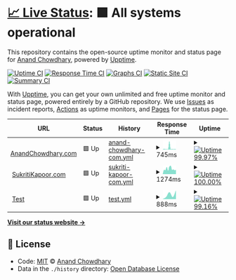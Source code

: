 # [📈 Live Status](https://AnandChowdhary.github.io/status/): <!--live status--> **🟩 All systems operational**

This repository contains the open-source uptime monitor and status page for [Anand Chowdhary](https://anandchowdhary.com), powered by [Upptime](https://github.com/upptime/upptime).

[![Uptime CI](https://github.com/koj-co/upptime/workflows/Uptime%20CI/badge.svg)](https://github.com/koj-co/upptime/actions?query=workflow%3A%22Uptime+CI%22)
[![Response Time CI](https://github.com/koj-co/upptime/workflows/Response%20Time%20CI/badge.svg)](https://github.com/koj-co/upptime/actions?query=workflow%3A%22Response+Time+CI%22)
[![Graphs CI](https://github.com/koj-co/upptime/workflows/Graphs%20CI/badge.svg)](https://github.com/koj-co/upptime/actions?query=workflow%3A%22Graphs+CI%22)
[![Static Site CI](https://github.com/koj-co/upptime/workflows/Static%20Site%20CI/badge.svg)](https://github.com/koj-co/upptime/actions?query=workflow%3A%22Static+Site+CI%22)
[![Summary CI](https://github.com/koj-co/upptime/workflows/Summary%20CI/badge.svg)](https://github.com/koj-co/upptime/actions?query=workflow%3A%22Summary+CI%22)

With [Upptime](https://upptime.js.org), you can get your own unlimited and free uptime monitor and status page, powered entirely by a GitHub repository. We use [Issues](https://github.com/AnandChowdhary/status/issues) as incident reports, [Actions](https://github.com/AnandChowdhary/status/actions) as uptime monitors, and [Pages](https://AnandChowdhary.github.io/status/) for the status page.

<!--start: status pages-->
<!-- This summary is generated by Upptime (https://github.com/upptime/upptime) -->
<!-- Do not edit this manually, your changes will be overwritten -->
<!-- prettier-ignore -->
| URL | Status | History | Response Time | Uptime |
| --- | ------ | ------- | ------------- | ------ |
| <img alt="" src="https://favicons.githubusercontent.com/anandchowdhary.com" height="13"> [AnandChowdhary.com](https://anandchowdhary.com) | 🟩 Up | [anand-chowdhary-com.yml](https://github.com/AnandChowdhary/status/commits/master/history/anand-chowdhary-com.yml) | <details><summary><img alt="Response time graph" src="./graphs/anand-chowdhary-com.png" height="20"> 745ms</summary><br><a href="https://AnandChowdhary.github.io/status/history/anand-chowdhary-com"><img alt="Response time 745" src="https://img.shields.io/endpoint?url=https%3A%2F%2Fraw.githubusercontent.com%2FAnandChowdhary%2Fstatus%2Fmaster%2Fapi%2Fanand-chowdhary-com%2Fresponse-time.json"></a><br><a href="https://AnandChowdhary.github.io/status/history/anand-chowdhary-com"><img alt="24-hour response time 259" src="https://img.shields.io/endpoint?url=https%3A%2F%2Fraw.githubusercontent.com%2FAnandChowdhary%2Fstatus%2Fmaster%2Fapi%2Fanand-chowdhary-com%2Fresponse-time-day.json"></a><br><a href="https://AnandChowdhary.github.io/status/history/anand-chowdhary-com"><img alt="7-day response time 258" src="https://img.shields.io/endpoint?url=https%3A%2F%2Fraw.githubusercontent.com%2FAnandChowdhary%2Fstatus%2Fmaster%2Fapi%2Fanand-chowdhary-com%2Fresponse-time-week.json"></a><br><a href="https://AnandChowdhary.github.io/status/history/anand-chowdhary-com"><img alt="30-day response time 914" src="https://img.shields.io/endpoint?url=https%3A%2F%2Fraw.githubusercontent.com%2FAnandChowdhary%2Fstatus%2Fmaster%2Fapi%2Fanand-chowdhary-com%2Fresponse-time-month.json"></a><br><a href="https://AnandChowdhary.github.io/status/history/anand-chowdhary-com"><img alt="1-year response time 745" src="https://img.shields.io/endpoint?url=https%3A%2F%2Fraw.githubusercontent.com%2FAnandChowdhary%2Fstatus%2Fmaster%2Fapi%2Fanand-chowdhary-com%2Fresponse-time-year.json"></a></details> | <details><summary><a href="https://AnandChowdhary.github.io/status/history/anand-chowdhary-com"><img alt="Uptime 99.97%" src="https://img.shields.io/endpoint?url=https%3A%2F%2Fraw.githubusercontent.com%2FAnandChowdhary%2Fstatus%2Fmaster%2Fapi%2Fanand-chowdhary-com%2Fuptime.json"></a></summary><a href="https://AnandChowdhary.github.io/status/history/anand-chowdhary-com"><img alt="24-hour uptime 100.00%" src="https://img.shields.io/endpoint?url=https%3A%2F%2Fraw.githubusercontent.com%2FAnandChowdhary%2Fstatus%2Fmaster%2Fapi%2Fanand-chowdhary-com%2Fuptime-day.json"></a><br><a href="https://AnandChowdhary.github.io/status/history/anand-chowdhary-com"><img alt="7-day uptime 100.00%" src="https://img.shields.io/endpoint?url=https%3A%2F%2Fraw.githubusercontent.com%2FAnandChowdhary%2Fstatus%2Fmaster%2Fapi%2Fanand-chowdhary-com%2Fuptime-week.json"></a><br><a href="https://AnandChowdhary.github.io/status/history/anand-chowdhary-com"><img alt="30-day uptime 99.96%" src="https://img.shields.io/endpoint?url=https%3A%2F%2Fraw.githubusercontent.com%2FAnandChowdhary%2Fstatus%2Fmaster%2Fapi%2Fanand-chowdhary-com%2Fuptime-month.json"></a><br><a href="https://AnandChowdhary.github.io/status/history/anand-chowdhary-com"><img alt="1-year uptime 99.97%" src="https://img.shields.io/endpoint?url=https%3A%2F%2Fraw.githubusercontent.com%2FAnandChowdhary%2Fstatus%2Fmaster%2Fapi%2Fanand-chowdhary-com%2Fuptime-year.json"></a></details>
| <img alt="" src="https://favicons.githubusercontent.com/sukritikapoor.com" height="13"> [SukritiKapoor.com](https://sukritikapoor.com) | 🟩 Up | [sukriti-kapoor-com.yml](https://github.com/AnandChowdhary/status/commits/master/history/sukriti-kapoor-com.yml) | <details><summary><img alt="Response time graph" src="./graphs/sukriti-kapoor-com.png" height="20"> 1274ms</summary><br><a href="https://AnandChowdhary.github.io/status/history/sukriti-kapoor-com"><img alt="Response time 1274" src="https://img.shields.io/endpoint?url=https%3A%2F%2Fraw.githubusercontent.com%2FAnandChowdhary%2Fstatus%2Fmaster%2Fapi%2Fsukriti-kapoor-com%2Fresponse-time.json"></a><br><a href="https://AnandChowdhary.github.io/status/history/sukriti-kapoor-com"><img alt="24-hour response time 1888" src="https://img.shields.io/endpoint?url=https%3A%2F%2Fraw.githubusercontent.com%2FAnandChowdhary%2Fstatus%2Fmaster%2Fapi%2Fsukriti-kapoor-com%2Fresponse-time-day.json"></a><br><a href="https://AnandChowdhary.github.io/status/history/sukriti-kapoor-com"><img alt="7-day response time 1074" src="https://img.shields.io/endpoint?url=https%3A%2F%2Fraw.githubusercontent.com%2FAnandChowdhary%2Fstatus%2Fmaster%2Fapi%2Fsukriti-kapoor-com%2Fresponse-time-week.json"></a><br><a href="https://AnandChowdhary.github.io/status/history/sukriti-kapoor-com"><img alt="30-day response time 1387" src="https://img.shields.io/endpoint?url=https%3A%2F%2Fraw.githubusercontent.com%2FAnandChowdhary%2Fstatus%2Fmaster%2Fapi%2Fsukriti-kapoor-com%2Fresponse-time-month.json"></a><br><a href="https://AnandChowdhary.github.io/status/history/sukriti-kapoor-com"><img alt="1-year response time 1274" src="https://img.shields.io/endpoint?url=https%3A%2F%2Fraw.githubusercontent.com%2FAnandChowdhary%2Fstatus%2Fmaster%2Fapi%2Fsukriti-kapoor-com%2Fresponse-time-year.json"></a></details> | <details><summary><a href="https://AnandChowdhary.github.io/status/history/sukriti-kapoor-com"><img alt="Uptime 100.00%" src="https://img.shields.io/endpoint?url=https%3A%2F%2Fraw.githubusercontent.com%2FAnandChowdhary%2Fstatus%2Fmaster%2Fapi%2Fsukriti-kapoor-com%2Fuptime.json"></a></summary><a href="https://AnandChowdhary.github.io/status/history/sukriti-kapoor-com"><img alt="24-hour uptime 100.00%" src="https://img.shields.io/endpoint?url=https%3A%2F%2Fraw.githubusercontent.com%2FAnandChowdhary%2Fstatus%2Fmaster%2Fapi%2Fsukriti-kapoor-com%2Fuptime-day.json"></a><br><a href="https://AnandChowdhary.github.io/status/history/sukriti-kapoor-com"><img alt="7-day uptime 100.00%" src="https://img.shields.io/endpoint?url=https%3A%2F%2Fraw.githubusercontent.com%2FAnandChowdhary%2Fstatus%2Fmaster%2Fapi%2Fsukriti-kapoor-com%2Fuptime-week.json"></a><br><a href="https://AnandChowdhary.github.io/status/history/sukriti-kapoor-com"><img alt="30-day uptime 100.00%" src="https://img.shields.io/endpoint?url=https%3A%2F%2Fraw.githubusercontent.com%2FAnandChowdhary%2Fstatus%2Fmaster%2Fapi%2Fsukriti-kapoor-com%2Fuptime-month.json"></a><br><a href="https://AnandChowdhary.github.io/status/history/sukriti-kapoor-com"><img alt="1-year uptime 100.00%" src="https://img.shields.io/endpoint?url=https%3A%2F%2Fraw.githubusercontent.com%2FAnandChowdhary%2Fstatus%2Fmaster%2Fapi%2Fsukriti-kapoor-com%2Fuptime-year.json"></a></details>
| <img alt="" src="https://favicons.githubusercontent.com/webhook.site" height="13"> [Test](https://webhook.site/f5a5a4c7-1a86-408e-ab9a-13f019581a78) | 🟩 Up | [test.yml](https://github.com/AnandChowdhary/status/commits/master/history/test.yml) | <details><summary><img alt="Response time graph" src="./graphs/test.png" height="20"> 888ms</summary><br><a href="https://AnandChowdhary.github.io/status/history/test"><img alt="Response time 888" src="https://img.shields.io/endpoint?url=https%3A%2F%2Fraw.githubusercontent.com%2FAnandChowdhary%2Fstatus%2Fmaster%2Fapi%2Ftest%2Fresponse-time.json"></a><br><a href="https://AnandChowdhary.github.io/status/history/test"><img alt="24-hour response time 610" src="https://img.shields.io/endpoint?url=https%3A%2F%2Fraw.githubusercontent.com%2FAnandChowdhary%2Fstatus%2Fmaster%2Fapi%2Ftest%2Fresponse-time-day.json"></a><br><a href="https://AnandChowdhary.github.io/status/history/test"><img alt="7-day response time 888" src="https://img.shields.io/endpoint?url=https%3A%2F%2Fraw.githubusercontent.com%2FAnandChowdhary%2Fstatus%2Fmaster%2Fapi%2Ftest%2Fresponse-time-week.json"></a><br><a href="https://AnandChowdhary.github.io/status/history/test"><img alt="30-day response time 888" src="https://img.shields.io/endpoint?url=https%3A%2F%2Fraw.githubusercontent.com%2FAnandChowdhary%2Fstatus%2Fmaster%2Fapi%2Ftest%2Fresponse-time-month.json"></a><br><a href="https://AnandChowdhary.github.io/status/history/test"><img alt="1-year response time 888" src="https://img.shields.io/endpoint?url=https%3A%2F%2Fraw.githubusercontent.com%2FAnandChowdhary%2Fstatus%2Fmaster%2Fapi%2Ftest%2Fresponse-time-year.json"></a></details> | <details><summary><a href="https://AnandChowdhary.github.io/status/history/test"><img alt="Uptime 99.16%" src="https://img.shields.io/endpoint?url=https%3A%2F%2Fraw.githubusercontent.com%2FAnandChowdhary%2Fstatus%2Fmaster%2Fapi%2Ftest%2Fuptime.json"></a></summary><a href="https://AnandChowdhary.github.io/status/history/test"><img alt="24-hour uptime 100.00%" src="https://img.shields.io/endpoint?url=https%3A%2F%2Fraw.githubusercontent.com%2FAnandChowdhary%2Fstatus%2Fmaster%2Fapi%2Ftest%2Fuptime-day.json"></a><br><a href="https://AnandChowdhary.github.io/status/history/test"><img alt="7-day uptime 99.16%" src="https://img.shields.io/endpoint?url=https%3A%2F%2Fraw.githubusercontent.com%2FAnandChowdhary%2Fstatus%2Fmaster%2Fapi%2Ftest%2Fuptime-week.json"></a><br><a href="https://AnandChowdhary.github.io/status/history/test"><img alt="30-day uptime 99.16%" src="https://img.shields.io/endpoint?url=https%3A%2F%2Fraw.githubusercontent.com%2FAnandChowdhary%2Fstatus%2Fmaster%2Fapi%2Ftest%2Fuptime-month.json"></a><br><a href="https://AnandChowdhary.github.io/status/history/test"><img alt="1-year uptime 99.16%" src="https://img.shields.io/endpoint?url=https%3A%2F%2Fraw.githubusercontent.com%2FAnandChowdhary%2Fstatus%2Fmaster%2Fapi%2Ftest%2Fuptime-year.json"></a></details>

<!--end: status pages-->

[**Visit our status website →**](https://AnandChowdhary.github.io/status/)

## 📄 License

- Code: [MIT](./LICENSE) © [Anand Chowdhary](https://anandchowdhary.com)
- Data in the `./history` directory: [Open Database License](https://opendatacommons.org/licenses/odbl/1-0/)
